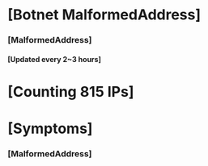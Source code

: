# [Botnet MalformedAddress]
### [MalformedAddress]
#### [Updated every 2~3 hours]

# [Counting 815 IPs]

# [Symptoms] 
###   [MalformedAddress]
